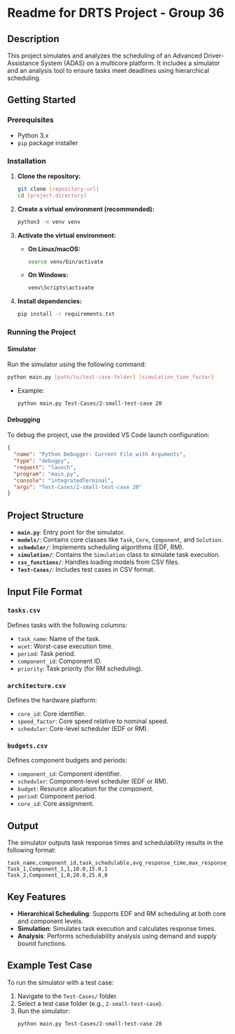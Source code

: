 # Readme for DRTS Project - Group 36

## Description

This project simulates and analyzes the scheduling of an Advanced Driver-Assistance System (ADAS) on a multicore platform. It includes a simulator and an analysis tool to ensure tasks meet deadlines using hierarchical scheduling.

## Getting Started

### Prerequisites

- Python 3.x
- `pip` package installer

### Installation

1. **Clone the repository:**
   ```bash
   git clone [repository-url]
   cd [project-directory]
   ```

2. **Create a virtual environment (recommended):**
   ```bash
   python3 -m venv venv
   ```

3. **Activate the virtual environment:**
   - **On Linux/macOS:**
     ```bash
     source venv/bin/activate
     ```
   - **On Windows:**
     ```bash
     venv\Scripts\activate
     ```

4. **Install dependencies:**
   ```bash
   pip install -r requirements.txt
   ```

### Running the Project

#### Simulator
Run the simulator using the following command:
```bash
python main.py [path/to/test-case-folder] [simulation_time_factor]
```
- Example:
  ```bash
  python main.py Test-Cases/2-small-test-case 20
  ```

#### Debugging
To debug the project, use the provided VS Code launch configuration:
```json
{
  "name": "Python Debugger: Current File with Arguments",
  "type": "debugpy",
  "request": "launch",
  "program": "main.py",
  "console": "integratedTerminal",
  "args": "Test-Cases/2-small-test-case 20"
}
```

## Project Structure

- **`main.py`**: Entry point for the simulator.
- **`models/`**: Contains core classes like `Task`, `Core`, `Component`, and `Solution`.
- **`scheduler/`**: Implements scheduling algorithms (EDF, RM).
- **`simulation/`**: Contains the `Simulation` class to simulate task execution.
- **`csv_functions/`**: Handles loading models from CSV files.
- **`Test-Cases/`**: Includes test cases in CSV format.

## Input File Format

### `tasks.csv`
Defines tasks with the following columns:
- `task_name`: Name of the task.
- `wcet`: Worst-case execution time.
- `period`: Task period.
- `component_id`: Component ID.
- `priority`: Task priority (for RM scheduling).

### `architecture.csv`
Defines the hardware platform:
- `core_id`: Core identifier.
- `speed_factor`: Core speed relative to nominal speed.
- `scheduler`: Core-level scheduler (EDF or RM).

### `budgets.csv`
Defines component budgets and periods:
- `component_id`: Component identifier.
- `scheduler`: Component-level scheduler (EDF or RM).
- `budget`: Resource allocation for the component.
- `period`: Component period.
- `core_id`: Core assignment.

## Output

The simulator outputs task response times and schedulability results in the following format:
```csv
task_name,component_id,task_schedulable,avg_response_time,max_response_time,component_schedulable
Task_1,Component_1,1,10.0,15.0,1
Task_2,Component_1,0,20.0,25.0,0
```

## Key Features

- **Hierarchical Scheduling**: Supports EDF and RM scheduling at both core and component levels.
- **Simulation**: Simulates task execution and calculates response times.
- **Analysis**: Performs schedulability analysis using demand and supply bound functions.

## Example Test Case

To run the simulator with a test case:
1. Navigate to the `Test-Cases/` folder.
2. Select a test case folder (e.g., `2-small-test-case`).
3. Run the simulator:
   ```bash
   python main.py Test-Cases/2-small-test-case 20
   ```